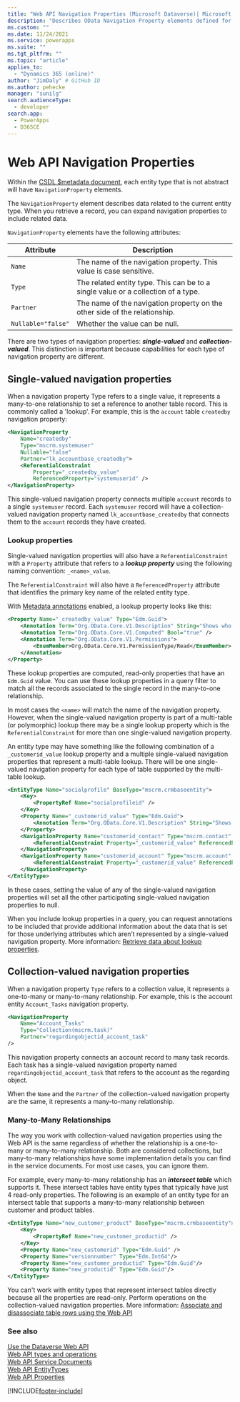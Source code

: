 ```yaml
---
title: "Web API Navigation Properties (Microsoft Dataverse)| Microsoft Docs"
description: "Describes OData Navigation Property elements defined for EntityTypes within the Dataverse Web API."
ms.custom: ""
ms.date: 11/24/2021
ms.service: powerapps
ms.suite: ""
ms.tgt_pltfrm: ""
ms.topic: "article"
applies_to: 
  - "Dynamics 365 (online)" 
author: "JimDaly" # GitHub ID
ms.author: pehecke
manager: "sunilg"
search.audienceType: 
  - developer
search.app: 
  - PowerApps
  - D365CE
---
```

# Web API Navigation Properties

Within the [CSDL $metadata document](web-api-service-documents.md#csdl-metadata-document), each entity type that is not abstract will have `NavigationProperty` elements.

The `NavigationProperty` element describes data related to the current entity type. When you retrieve a record, you can expand navigation properties to include related data.

`NavigationProperty` elements have the following attributes:


|Attribute |Description  |
|---------|---------|
|`Name`|The name of the navigation property. This value is case sensitive.|
|`Type`|The related entity type. This can be to a single value or a collection of a type.|
|`Partner`|The name of the navigation property on the other side of the relationship.|
|`Nullable="false"`|Whether the value can be null.|

There are two types of navigation properties: ***single-valued*** and ***collection-valued***. This distinction is important because capabilities for each type of navigation property are different.

## Single-valued navigation properties

When a navigation property Type refers to a single value, it represents a many-to-one relationship to set a reference to another table record. This is commonly called a 'lookup'. For example, this is the `account` table `createdby` navigation property:

```xml
<NavigationProperty 
    Name="createdby" 
    Type="mscrm.systemuser" 
    Nullable="false" 
    Partner="lk_accountbase_createdby">
    <ReferentialConstraint 
        Property="_createdby_value" 
        ReferencedProperty="systemuserid" />
</NavigationProperty>
```

This single-valued navigation property connects multiple `account` records to a single `systemuser` record. Each `systemuser` record will have a collection-valued navigation property named `lk_accountbase_createdby` that connects them to the `account` records they have created.

### Lookup properties

Single-valued navigation properties will also have a `ReferentialConstraint` with a `Property` attribute that refers to a ***lookup property*** using the following naming convention: `_<name>_value`. 

The `ReferentialConstraint` will also have a `ReferencedProperty` attribute that identifies the primary key name of the related entity type.

With [Metadata annotations](web-api-service-documents.md#metadata-annotations) enabled, a lookup property looks like this:

```xml
<Property Name="_createdby_value" Type="Edm.Guid">
    <Annotation Term="Org.OData.Core.V1.Description" String="Shows who created the record." />
    <Annotation Term="Org.OData.Core.V1.Computed" Bool="true" />
    <Annotation Term="Org.OData.Core.V1.Permissions">
        <EnumMember>Org.OData.Core.V1.PermissionType/Read</EnumMember>
    </Annotation>
</Property>
```

These lookup properties are computed, read-only properties that have an `Edm.Guid` value. You can use these lookup properties in a query filter to match all the records associated to the single record in the many-to-one relationship.

In most cases the `<name>` will match the name of the navigation property. However, when the single-valued navigation property is part of a multi-table (or polymorphic) lookup there may be a single lookup property which is the `ReferentialConstraint` for more than one single-valued navigation property. 

An entity type may have something like the following combination of a `_customerid_value` lookup property and a multiple single-valued navigation properties that represent a multi-table lookup. There will be one single-valued navigation property for each type of table supported by the multi-table lookup.

```xml
<EntityType Name="socialprofile" BaseType="mscrm.crmbaseentity">
    <Key>
        <PropertyRef Name="socialprofileid" />
    </Key>
    <Property Name="_customerid_value" Type="Edm.Guid">
        <Annotation Term="Org.OData.Core.V1.Description" String="Shows the customer that this social profile belongs to." />
    </Property>
    <NavigationProperty Name="customerid_contact" Type="mscrm.contact" Nullable="false" Partner="Socialprofile_customer_contacts">
        <ReferentialConstraint Property="_customerid_value" ReferencedProperty="contactid" />
    </NavigationProperty>
    <NavigationProperty Name="customerid_account" Type="mscrm.account" Nullable="false" Partner="Socialprofile_customer_accounts">
        <ReferentialConstraint Property="_customerid_value" ReferencedProperty="accountid" />
    </NavigationProperty>
</EntityType>
```

In these cases, setting the value of any of the single-valued navigation properties will set all the other participating single-valued navigation properties to null.

When you include lookup properties in a query, you can request annotations to be included that provide additional information about the data that is set for those underlying attributes which aren’t represented by a single-valued navigation property. More information: [Retrieve data about lookup properties](query-data-web-api.md#retrieve-data-about-lookup-properties).


## Collection-valued navigation properties

When a navigation property `Type` refers to a collection value, it represents a one-to-many or many-to-many relationship. For example, this is the account entity `Account_Tasks` navigation property.

```xml
<NavigationProperty 
    Name="Account_Tasks" 
    Type="Collection(mscrm.task)" 
    Partner="regardingobjectid_account_task" 
/>
```

This navigation property connects an account record to many task records. Each task has a single-valued navigation property named `regardingobjectid_account_task` that refers to the account as the regarding object.

When the `Name` and the `Partner` of the collection-valued navigation property are the same, it represents a many-to-many relationship.

### Many-to-Many Relationships

The way you work with collection-valued navigation properties using the Web API is the same regardless of whether the relationship is a one-to-many or many-to-many relationship. Both are considered collections, but many-to-many relationships have some implementation details you can find in the service documents. For most use cases, you can ignore them.

For example, every many-to-many relationship has an ***intersect table*** which supports it. These intersect tables have entity types that typically have just 4 read-only properties. The following is an example of an entity type for an intersect table that supports a many-to-many relationship between customer and product tables.

```xml
<EntityType Name="new_customer_product" BaseType="mscrm.crmbaseentity">
    <Key>
        <PropertyRef Name="new_customer_productid" />
    </Key>
    <Property Name="new_customerid" Type="Edm.Guid" />
    <Property Name="versionnumber" Type="Edm.Int64"/>
    <Property Name="new_customer_productid" Type="Edm.Guid"/>
    <Property Name="new_productid" Type="Edm.Guid"/>
</EntityType>
```

You can't work with entity types that represent intersect tables directly because all the properties are read-only. Perform operations on the collection-valued navigation properties. More information: [Associate and disassociate table rows using the Web API](associate-disassociate-entities-using-web-api.md)


### See also  

[Use the Dataverse Web API](overview.md)<br />
[Web API types and operations](web-api-types-operations.md)<br />
[Web API Service Documents](web-api-service-documents.md)<br />
[Web API EntityTypes](web-api-entitytypes.md)<br />
[Web API Properties](web-api-properties.md)


[!INCLUDE[footer-include](../../../includes/footer-banner.md)]